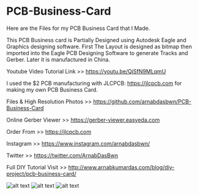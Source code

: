 # PCB-Business-Card

Here are the Files for my PCB Business Card that I Made.

This PCB Business card is Partially Designed using Autodesk Eagle and Graphics designing software. First The Layout is designed as bitmap then imported into the Eagle PCB Designing Software to generate Tracks and Gerber. Later it is manufactured in China.  

Youtube Video Tutorial Link >> https://youtu.be/QjSfN9MLqmU

I used the $2 PCB manufacturing with JLCPCB: https://jlcpcb.com  for making my own PCB Business Card. 

Files & High Resolution Photos >> https://github.com/arnabdasbwn/PCB-Business-Card

Online Gerber Viewer >> https://gerber-viewer.easyeda.com

Order From >> https://jlcpcb.com

Instagram >> https://www.instagram.com/arnabdasbwn/

Twitter >> https://twitter.com/ArnabDasBwn 

Full DIY Tutorial  Visit >>  http://www.arnabkumardas.com/blog/diy-project/pcb-business-card/

![alt text](https://github.com/arnabdasbwn/PCB-Business-Card/blob/master/DSC03299_edit.jpg)
![alt text](https://github.com/arnabdasbwn/PCB-Business-Card/blob/master/DSC03300_edit.jpg)
![alt text](https://github.com/arnabdasbwn/PCB-Business-Card/blob/master/DSC03307_edit.jpg)
